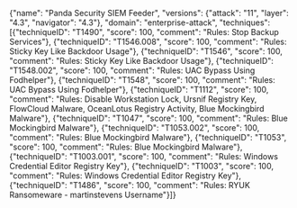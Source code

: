 {"name": "Panda Security SIEM Feeder", "versions": {"attack": "11", "layer": "4.3", "navigator": "4.3"}, "domain": "enterprise-attack", "techniques": [{"techniqueID": "T1490", "score": 100, "comment": "Rules: Stop Backup Services"}, {"techniqueID": "T1546.008", "score": 100, "comment": "Rules: Sticky Key Like Backdoor Usage"}, {"techniqueID": "T1546", "score": 100, "comment": "Rules: Sticky Key Like Backdoor Usage"}, {"techniqueID": "T1548.002", "score": 100, "comment": "Rules: UAC Bypass Using Fodhelper"}, {"techniqueID": "T1548", "score": 100, "comment": "Rules: UAC Bypass Using Fodhelper"}, {"techniqueID": "T1112", "score": 100, "comment": "Rules: Disable Workstation Lock, Ursnif Registry Key, FlowCloud Malware, OceanLotus Registry Activity, Blue Mockingbird Malware"}, {"techniqueID": "T1047", "score": 100, "comment": "Rules: Blue Mockingbird Malware"}, {"techniqueID": "T1053.002", "score": 100, "comment": "Rules: Blue Mockingbird Malware"}, {"techniqueID": "T1053", "score": 100, "comment": "Rules: Blue Mockingbird Malware"}, {"techniqueID": "T1003.001", "score": 100, "comment": "Rules: Windows Credential Editor Registry Key"}, {"techniqueID": "T1003", "score": 100, "comment": "Rules: Windows Credential Editor Registry Key"}, {"techniqueID": "T1486", "score": 100, "comment": "Rules: RYUK Ransomeware - martinstevens Username"}]}